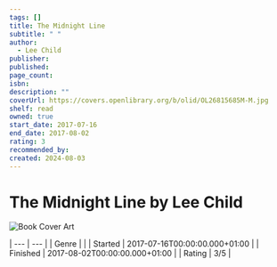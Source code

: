 ```yaml
---
tags: []
title: The Midnight Line
subtitle: " "
author:
  - Lee Child
publisher: 
published: 
page_count: 
isbn: 
description: ""
coverUrl: https://covers.openlibrary.org/b/olid/OL26815685M-M.jpg
shelf: read
owned: true
start_date: 2017-07-16
end_date: 2017-08-02
rating: 3
recommended_by: 
created: 2024-08-03
---
```


# The Midnight Line by Lee Child

![Book Cover Art](https://covers.openlibrary.org/b/olid/OL26815685M-M.jpg)


| --- | --- |
| Genre |  |
| Started | 2017-07-16T00:00:00.000+01:00 |
| Finished | 2017-08-02T00:00:00.000+01:00 |
| Rating | 3/5 |

